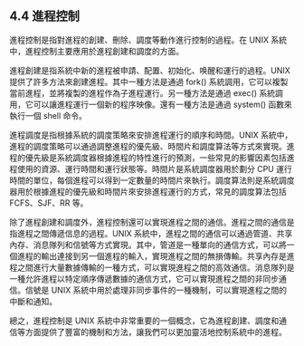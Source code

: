 ## 4.4 進程控制

進程控制是指對進程的創建、刪除、調度等動作進行控制的過程。在 UNIX 系統中，進程控制主要應用於進程創建和調度的方面。

進程創建是指系統中新的進程被申請、配置、初始化、唤醒和運行的過程。UNIX 提供了許多方法來創建進程。其中一種方法是通過 fork() 系統調用，它可以複製當前進程，並將複製的進程作為子進程運行。另一種方法是通過 exec() 系統調用，它可以讓進程運行一個新的程序映像。還有一種方法是通過 system() 函數來執行一個 shell 命令。

進程調度是指根據系統的調度策略來安排進程運行的順序和時間。UNIX 系統中，進程的調度策略可以通過調整進程的優先級、時間片和調度算法等方式來實現。進程的優先級是系統調度器根據進程的特性進行的預測，一些常見的影響因素包括進程使用的資源、運行時間和運行狀態等。時間片是系統調度器用於劃分 CPU 運行時間的單位，每個進程可以得到一定數量的時間片來執行。調度算法則是系統調度器用於根據進程的優先級和時間片來安排進程運行的方式，常見的調度算法包括 FCFS、SJF、RR 等。

除了進程創建和調度外，進程控制還可以實現進程之間的通信。進程之間的通信是指進程之間傳遞信息的過程。UNIX 系統中，進程之間的通信可以通過管道、共享內存、消息隊列和信號等方式實現。其中，管道是一種單向的通信方式，可以將一個進程的輸出連接到另一個進程的輸入，實現進程之間的無損傳輸。共享內存是進程之間進行大量數據傳輸的一種方式，可以實現進程之間的高效通信。消息隊列是一種允許進程以特定順序傳遞數據的通信方式，它可以實現進程之間的非同步通信。信號是 UNIX 系統中用於處理非同步事件的一種機制，可以實現進程之間的中斷和通知。

總之，進程控制是 UNIX 系統中非常重要的一個概念，它為進程創建、調度和通信等方面提供了豐富的機制和方法，讓我們可以更加靈活地控制系統中的進程。